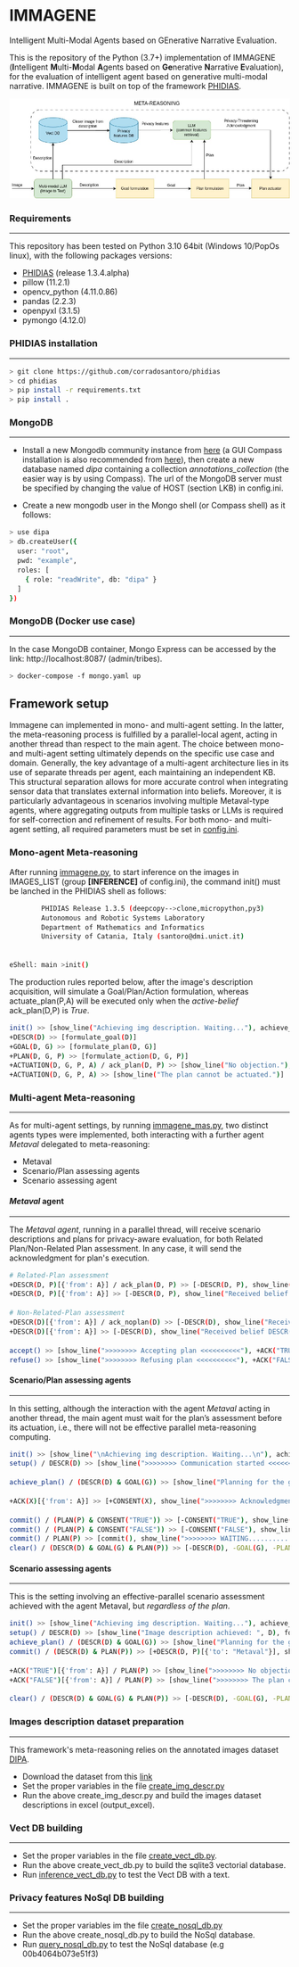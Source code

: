 # IMMAGENE
Intelligent Multi-Modal Agents based on GEnerative Narrative Evaluation.

This is the repository of the Python (3.7+) implementation of IMMAGENE (**I**ntelligent **M**ulti-**M**odal **A**gents based on **Ge**nerative **N**arrative **E**valuation), 
for the evaluation of intelligent agent based on generative multi-modal narrative. IMMAGENE is built on top of the framework [PHIDIAS](https://ceur-ws.org/Vol-2502/paper5.pdf).

![Image 1](images/schema.jpg)


### Requirements

---------------

This repository has been tested on Python 3.10 64bit (Windows 10/PopOs linux), with the following packages versions:

* [PHIDIAS](https://github.com/corradosantoro/phidias) (release 1.3.4.alpha) 
* pillow (11.2.1)
* opencv_python (4.11.0.86)
* pandas (2.2.3)
* openpyxl (3.1.5)
* pymongo (4.12.0)

### PHIDIAS installation

---------------

```sh
> git clone https://github.com/corradosantoro/phidias
> cd phidias
> pip install -r requirements.txt
> pip install .
```


### MongoDB

---------------
* Install a new Mongodb community instance from [here](https://www.mongodb.com/try/download/community) (a GUI Compass installation is also recommended from [here](https://www.mongodb.com/products/tools/compass)), then create a new database named *dipa* containing a collection *annotations_collection* (the easier way is by using Compass). The url of the MongoDB server must be specified by changing the value of HOST (section LKB) in config.ini.

* Create a new mongodb user in the Mongo shell (or Compass shell) as it follows:
```sh
> use dipa
> db.createUser({
  user: "root",
  pwd: "example",
  roles: [
    { role: "readWrite", db: "dipa" }
  ]
})
```


### MongoDB (Docker use case)

---------------
In the case MongoDB container, Mongo Express can be accessed by the link: http://localhost:8087/ (admin/tribes).

```sh
> docker-compose -f mongo.yaml up
```

## Framework setup

Immagene can implemented in mono- and multi-agent setting. In the latter, the meta-reasoning process is fulfilled by a parallel-local agent,
acting in another thread than respect to the main agent. The choice between mono- and multi-agent setting ultimately depends on the specific
use case and domain. Generally, the key advantage of a multi-agent architecture lies in its use of separate threads per agent, each maintaining
an independent KB. This structural separation allows for more accurate control when integrating sensor data that translates external information into
beliefs. Moreover, it is particularly advantageous in scenarios involving multiple Metaval-type agents, where aggregating outputs from multiple tasks
or LLMs is required for self-correction and refinement of results. For both mono- and multi-agent setting, all required parameters must be set in [config.ini](config.ini).

### Mono-agent Meta-reasoning 

After running [immagene.py](immagene.py), to start inference on the images in IMAGES_LIST (group **[INFERENCE]** of config.ini), the command init() must be lanched in the PHIDIAS shell
as follows:

```sh
        PHIDIAS Release 1.3.5 (deepcopy-->clone,micropython,py3)
        Autonomous and Robotic Systems Laboratory
        Department of Mathematics and Informatics
        University of Catania, Italy (santoro@dmi.unict.it)


eShell: main >init()
```

The production rules reported below, after the image's description acquisition, will simulate a Goal/Plan/Action formulation, whereas
actuate_plan(P,A) will be executed only when the *active-belief* ack_plan(D,P) is *True*.

```sh
init() >> [show_line("Achieving img description. Waiting..."), achieve_img_descr()]
+DESCR(D) >> [formulate_goal(D)]
+GOAL(D, G) >> [formulate_plan(D, G)]
+PLAN(D, G, P) >> [formulate_action(D, G, P)]
+ACTUATION(D, G, P, A) / ack_plan(D, P) >> [show_line("No objection."), actuate_plan(P, A)] 
+ACTUATION(D, G, P, A) >> [show_line("The plan cannot be actuated.")]
```


### Multi-agent Meta-reasoning 

---------------
As for multi-agent settings, by running [immagene_mas.py](immagene_mas.py), two distinct agents types were implemented, both interacting with a
further agent *Metaval* delegated to meta-reasoning:

* Metaval
* Scenario/Plan assessing agents
* Scenario assessing agent

#### *Metaval* agent

---------------

The *Metaval agent*, running in a parallel thread, will receive scenario descriptions and plans for privacy-aware evaluation, for both Related Plan/Non-Related Plan assessment.
In any case, it will send the acknowledgment for plan's execution.

```sh
# Related-Plan assessment
+DESCR(D, P)[{'from': A}] / ack_plan(D, P) >> [-DESCR(D, P), show_line("Received belief DESCR(",D,") from ", A), refuse()]
+DESCR(D, P)[{'from': A}] >> [-DESCR(D, P), show_line("Received belief DESCR(",D,") from ", A), accept()]

# Non-Related-Plan assessment
+DESCR(D)[{'from': A}] / ack_noplan(D) >> [-DESCR(D), show_line("Received belief DESCR(", D, ") from ", A), refuse()]
+DESCR(D)[{'from': A}] >> [-DESCR(D), show_line("Received belief DESCR(", D, ") from ", A), accept()]

accept() >> [show_line(">>>>>>>> Accepting plan <<<<<<<<<<"), +ACK("TRUE")[{'to': 'main'}]]
refuse() >> [show_line(">>>>>>>> Refusing plan <<<<<<<<<<"), +ACK("FALSE")[{'to': 'main'}]]
```

#### Scenario/Plan assessing agents

---------------

In this setting, although the interaction with the agent *Metaval* acting in another thread, the main agent must wait for the plan’s assessment before its
actuation, i.e., there will not be effective parallel meta-reasoning computing.

```sh
init() >> [show_line("\nAchieving img description. Waiting...\n"), achieve_img_descr(), setup()]
setup() / DESCR(D) >> [show_line(">>>>>>>> Communication started <<<<<<<<<"), +DESCR(D)[{'to': "Metaval"}], formulate_goal(D), achieve_plan()]

achieve_plan() / (DESCR(D) & GOAL(G)) >> [show_line("Planning for the goal: ", G, " from the description ", D), formulate_plan(D, G)]

+ACK(X)[{'from': A}] >> [+CONSENT(X), show_line(">>>>>>>> Acknowledgment acquired ", X, " from ", A, " <<<<<<<<"), commit()]

commit() / (PLAN(P) & CONSENT("TRUE")) >> [-CONSENT("TRUE"), show_line(">>>>>>>> No objection for plan actuation <<<<<<<<<"), actuate_plan(P), clear()]
commit() / (PLAN(P) & CONSENT("FALSE")) >> [-CONSENT("FALSE"), show_line(">>>>>>>> The plan cannot be actuated due to privacy issues <<<<<<<<<"), clear()]
commit() / PLAN(P) >> [commit(), show_line(">>>>>>>> WAITING...........")]
clear() / (DESCR(D) & GOAL(G) & PLAN(P)) >> [-DESCR(D), -GOAL(G), -PLAN(P)]
```

#### Scenario assessing agents

---------------

This is the setting involving an effective-parallel scenario assessment achieved with the agent Metaval, but *regardless of the plan*.

```sh
init() >> [show_line("Achieving img description. Waiting..."), achieve_img_descr(), setup()]
setup() / DESCR(D) >> [show_line("Image description achieved: ", D), formulate_goal(D), achieve_plan()]
achieve_plan() / (DESCR(D) & GOAL(G)) >> [show_line("Planning for the goal: ", G, " from the description ", D), formulate_plan(D, G), commit()]
commit() / (DESCR(D) & PLAN(P)) >> [+DESCR(D, P)[{'to': "Metaval"}], show_line(">>>>>>>> Communication started <<<<<<<<<")]

+ACK("TRUE")[{'from': A}] / PLAN(P) >> [show_line(">>>>>>>> No objection for plan actuation <<<<<<<<"), actuate_plan(P), clear()]
+ACK("FALSE")[{'from': A}] / PLAN(P) >> [show_line(">>>>>>>> The plan cannot be actuated due to privacy issues <<<<<<<<"), clear()]

clear() / (DESCR(D) & GOAL(G) & PLAN(P)) >> [-DESCR(D), -GOAL(G), -PLAN(P)]
```

### Images description dataset preparation

---------------
This framework's meta-reasoning relies on the annotated images dataset [DIPA](https://dl.acm.org/doi/abs/10.1145/3581754.3584176).

* Download the dataset from this [link](https://dl.acm.org/doi/suppl/10.1145/3581754.3584176/suppl_file/dataset.zip)
* Set the proper variables in the file [create_img_descr.py](create_img_descr.py)
* Run the above create_img_descr.py and build the images dataset descriptions in excel (output_excel).


### Vect DB building

---------------
* Set the proper variables in the file [create_vect_db.py](create_vect_db.py).
* Run the above create_vect_db.py to build the sqlite3 vectorial database. 
* Run [inference_vect_db.py](inferece_vect_db.py) to test the Vect DB with a text.


### Privacy features NoSql DB building

---------------
* Set the proper variables im the file [create_nosql_db.py](create_nosql_db.py)
* Run the above create_nosql_db.py to build the NoSql database.
* Run [query_nosql_db.py](query_nosql_db.py) to test the NoSql database (e.g 00b4064b073e51f3)